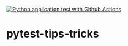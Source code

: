 [![Python application test with Github Actions](https://github.com/ttteety/pytest-tips-tricks/actions/workflows/testing-ci.yml/badge.svg)](https://github.com/ttteety/pytest-tips-tricks/actions/workflows/testing-ci.yml)

# pytest-tips-tricks
